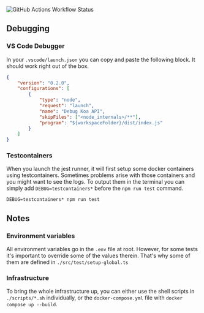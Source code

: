 ![GitHub Actions Workflow Status](https://img.shields.io/github/actions/workflow/status/tomkcey/koa-template/ci.yml?branch=master)

## Debugging

### VS Code Debugger

In your `.vscode/launch.json` you can copy and paste the following block. It should work right out of the box.

```json
{
	"version": "0.2.0",
	"configurations": [
		{
			"type": "node",
			"request": "launch",
			"name": "Debug Koa API",
			"skipFiles": ["<node_internals>/**"],
			"program": "${workspaceFolder}/dist/index.js"
		}
	]
}
```

### Testcontainers

When you launch the jest runner, it will first setup some docker containers using testcontainers. Sometimes problems arise with those containers and you might want to see the logs. To output them in the terminal you can simply add `DEBUG=testcontainers*` before the `npm run test` command.

`DEBUG=testcontainers* npm run test`

## Notes

### Environment variables

All environment variables go in the `.env` file at root. However, for some tests it's important to override some of the values therein. That's why some of them are defined in `./src/test/setup-global.ts`

### Infrastructure

To bring the whole infrastructure up, you can either use the shell scripts in `./scripts/*.sh` individually, or the `docker-compose.yml` file with `docker compose up --build`.
